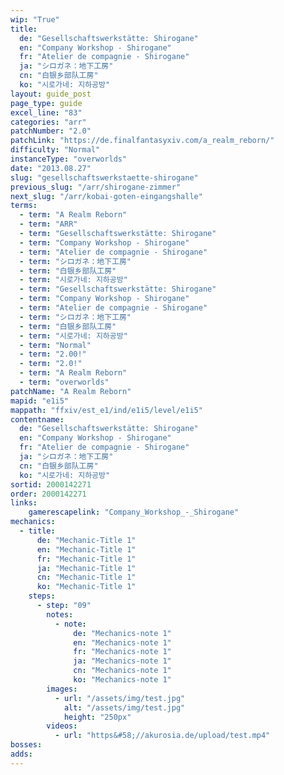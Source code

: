 ```yaml
---
wip: "True"
title:
  de: "Gesellschaftswerkstätte: Shirogane"
  en: "Company Workshop - Shirogane"
  fr: "Atelier de compagnie - Shirogane"
  ja: "シロガネ：地下工房"
  cn: "白银乡部队工房"
  ko: "시로가네: 지하공방"
layout: guide_post
page_type: guide
excel_line: "83"
categories: "arr"
patchNumber: "2.0"
patchLink: "https://de.finalfantasyxiv.com/a_realm_reborn/"
difficulty: "Normal"
instanceType: "overworlds"
date: "2013.08.27"
slug: "gesellschaftswerkstaette-shirogane"
previous_slug: "/arr/shirogane-zimmer"
next_slug: "/arr/kobai-goten-eingangshalle"
terms:
  - term: "A Realm Reborn"
  - term: "ARR"
  - term: "Gesellschaftswerkstätte: Shirogane"
  - term: "Company Workshop - Shirogane"
  - term: "Atelier de compagnie - Shirogane"
  - term: "シロガネ：地下工房"
  - term: "白银乡部队工房"
  - term: "시로가네: 지하공방"
  - term: "Gesellschaftswerkstätte: Shirogane"
  - term: "Company Workshop - Shirogane"
  - term: "Atelier de compagnie - Shirogane"
  - term: "シロガネ：地下工房"
  - term: "白银乡部队工房"
  - term: "시로가네: 지하공방"
  - term: "Normal"
  - term: "2.00!"
  - term: "2.0!"
  - term: "A Realm Reborn"
  - term: "overworlds"
patchName: "A Realm Reborn"
mapid: "e1i5"
mappath: "ffxiv/est_e1/ind/e1i5/level/e1i5"
contentname:
  de: "Gesellschaftswerkstätte: Shirogane"
  en: "Company Workshop - Shirogane"
  fr: "Atelier de compagnie - Shirogane"
  ja: "シロガネ：地下工房"
  cn: "白银乡部队工房"
  ko: "시로가네: 지하공방"
sortid: 2000142271
order: 2000142271
links:
    gamerescapelink: "Company_Workshop_-_Shirogane"
mechanics:
  - title:
      de: "Mechanic-Title 1"
      en: "Mechanic-Title 1"
      fr: "Mechanic-Title 1"
      ja: "Mechanic-Title 1"
      cn: "Mechanic-Title 1"
      ko: "Mechanic-Title 1"
    steps:
      - step: "09"
        notes:
          - note:
              de: "Mechanics-note 1"
              en: "Mechanics-note 1"
              fr: "Mechanics-note 1"
              ja: "Mechanics-note 1"
              cn: "Mechanics-note 1"
              ko: "Mechanics-note 1"
        images:
          - url: "/assets/img/test.jpg"
            alt: "/assets/img/test.jpg"
            height: "250px"
        videos:
          - url: "https&#58;//akurosia.de/upload/test.mp4"
bosses:
adds:
---
```

